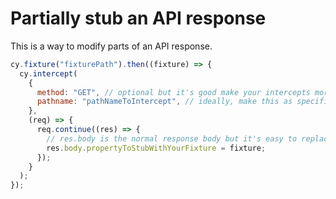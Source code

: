 # Partially stub an API response

This is a way to modify parts of an API response.

```js
cy.fixture("fixturePath").then((fixture) => {
  cy.intercept(
    {
      method: "GET", // optional but it's good make your intercepts more specific
      pathname: "pathNameToIntercept", // ideally, make this as specific as possible too
    },
    (req) => {
      req.continue((res) => {
        // res.body is the normal response body but it's easy to replace parts of it or the entire thing
        res.body.propertyToStubWithYourFixture = fixture;
      });
    }
  );
});
```
